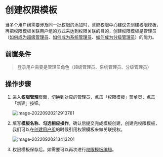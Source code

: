 # 创建权限模板

当多个用户组需要涉及同一批权限的添加时，蓝鲸权限中心建议先创建权限模板，再把权限模板关联用户组的方式来达到权限关联的目的，创建权限模板是管理员（[如何成为超级管理员](../Feature/Manager.md)、[如何成为系统管理员](../Feature/Manager.md)、[如何成为分级管理员](../Feature/GradingManager.md)）的能力。

## 前置条件

> 登录用户需要是管理员角色（超级管理员、系统管理员、分级管理员）

## 操作步骤

1. 进入**权限管理**页面，切换到对应的管理员，点击「权限模板」菜单页，点击「新建」按钮。

   ![image-20220920212913781](CreatePremissionTemplates/image-20220920212913781-3680575.png)

   

2. 填写**模板名称**、**勾选相应操作**，确认后提交完成模板创建，创建完权限模板，我们可以在[创建用户组](./CreateGroups.md)的时候引用权限模板来做关联授权。

   ![image-20220920213413201](CreatePremissionTemplates/image-20220920213413201-3680856.png)

   

3. 权限模板保存后，如需要可以再次进行[权限模板编辑](../Feature/PermissionTemplates.md)。



   

